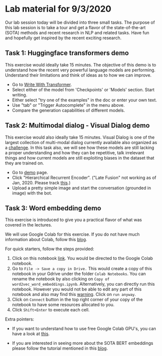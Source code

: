 # Lab material for 9/3/2020

Our lab session today will be divided into three small tasks. The purpose of this lab session is to take a tour and get a flavor of the state-of-the-art (SOTA) methods and recent research in NLP and related tasks. 
Have fun and hopefully get inspired by the recent exciting research.

## Task 1: Huggingface transformers demo 

This exercise would ideally take 15 minutes. The objective of this demo is to understand how the recent very powerful language models are performing. Understand their limitations and think of ideas as to how we can improve.

- Go to [Write With Transformer](https://transformer.huggingface.co/).
- Select either of the model from 'Checkpoints' or 'Models' section. Start writing.
- Either select "try one of the examples" in the doc or enter your own text.
- Use "tab" or "Trigger Autocomplete" in the menu above.
- Compare the generation capabilities of different models.


## Task 2: Multimodal dialog - Visual Dialog demo

This exercise would also ideally take 15 minutes. Visual Dialog is one of the largest collection of multi-modal dialog currently available also organized as a [challenge](https://visualdialog.org/challenge/2019). In this task also, we will see how these models are still lacking a proper understanding and how they can be repetitive, talk irrelevant things and how current models are still exploiting biases in the dataset that they are trained on. 

- Go to [demo](http://demo.visualdialog.org/) page. 
- Click "Hierarchical Recurrent Encoder". ("Late Fusion" not working as of Jan, 2020. Please track [this](https://github.com/batra-mlp-lab/visdial-challenge-starter-pytorch/issues/29).) 
- Upload a pretty simple image and start the conversation (grounded in image) with the bot.


## Task 3: Word embedding demo

This exercise is introduced to give you a practical flavor of what was covered in the lectures.  
 
We will use Google Colab for this exercise. If you do not have much information about Colab, follow this [blog](https://towardsdatascience.com/getting-started-with-google-colab-f2fff97f594c).  

For quick starters, follow the steps provided:

1. Click on this notebook [link](https://colab.research.google.com/drive/11spXsv4T27c31GJYuG_u_N0NSFTo7cy7). You would be directed to the Google Colab notebook.
2. Go to `File -> Save a copy in Drive.` 
This would create a copy of this notebook in your Gdrive under the folder `Colab Notebooks`. You can rename the notebook by also clicking on `Copy of word2vec_word_embeddings.ipynb`. 
Alternatively, you can directly run this notebook. However you would not be able to edit any part of this notebook and also may find this [warning](https://github.com/shubhamagarwal92/CA_2020/docs/static/images/collab_warning.jpeg). Click on `run anyway`.  
3. Click on `Connect` button in the top right corner of your copy of the notebook to have some resources allocated to you.
4. Click `Shift+Enter` to execute each cell.


 


Extra pointers: 

- If you want to understand how to use free Google Colab GPU's, you can have a look at [this](https://medium.com/@oribarel/getting-the-most-out-of-your-google-colab-2b0585f82403).  

- If you are interested in seeing more about the SOTA BERT embeddings please follow the tutorial mentioned in this [blog](https://towardsdatascience.com/bert-visualization-in-embedding-projector-dfe4c9e18ca9).